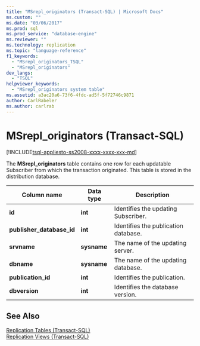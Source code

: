 ```yaml
---
title: "MSrepl_originators (Transact-SQL) | Microsoft Docs"
ms.custom: ""
ms.date: "03/06/2017"
ms.prod: sql
ms.prod_service: "database-engine"
ms.reviewer: ""
ms.technology: replication
ms.topic: "language-reference"
f1_keywords: 
  - "MSrepl_originators_TSQL"
  - "MSrepl_originators"
dev_langs: 
  - "TSQL"
helpviewer_keywords: 
  - "MSrepl_originators system table"
ms.assetid: a3ac20a6-73f6-4fdc-ad5f-5f72746c9871
author: CarlRabeler
ms.author: carlrab
---
```

# MSrepl_originators (Transact-SQL)
[!INCLUDE[tsql-appliesto-ss2008-xxxx-xxxx-xxx-md](../../includes/applies-to-version/sqlserver.md)]

  The **MSrepl_originators** table contains one row for each updatable Subscriber from which the transaction originated. This table is stored in the distribution database.  
  
|Column name|Data type|Description|  
|-----------------|---------------|-----------------|  
|**id**|**int**|Identifies the updating Subscriber.|  
|**publisher_database_id**|**int**|Identifies the publication database.|  
|**srvname**|**sysname**|The name of the updating server.|  
|**dbname**|**sysname**|The name of the updating database.|  
|**publication_id**|**int**|Identifies the publication.|  
|**dbversion**|**int**|Identifies the database version.|  
  
## See Also  
 [Replication Tables &#40;Transact-SQL&#41;](../../relational-databases/system-tables/replication-tables-transact-sql.md)   
 [Replication Views &#40;Transact-SQL&#41;](../../relational-databases/system-views/replication-views-transact-sql.md)  
  
  
